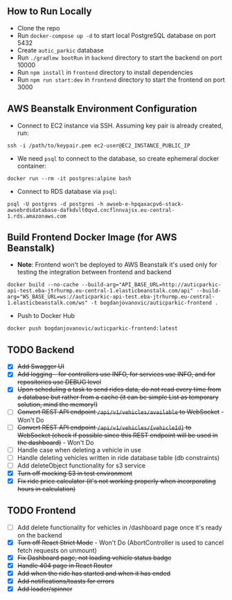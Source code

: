 ## How to Run Locally
- Clone the repo
- Run `docker-compose up -d` to start local PostgreSQL database on port 5432 
- Create `autic_parkic` database
- Run `./gradlew bootRun` in `backend` directory to start the backend on port 10000
- Run `npm install` in `frontend` directory to install dependencies
- Run `npm run start:dev` in `frontend` directory to start the frontend on port 3000

## AWS Beanstalk Environment Configuration

- Connect to EC2 instance via SSH. Assuming key pair is already created, run:
```shell
ssh -i /path/to/keypair.pem ec2-user@EC2_INSTANCE_PUBLIC_IP
```

- We need `psql` to connect to the database, so create ephemeral docker container:

```shell
docker run --rm -it postgres:alpine bash
```

- Connect to RDS database via `psql`:

```shell
psql -U postgres -d postgres -h awseb-e-hpqaxacpv6-stack-awsebrdsdatabase-dafkdvlt0qvd.cncflnnvajsx.eu-central-1.rds.amazonaws.com
```

## Build Frontend Docker Image (for AWS Beanstalk)

- **Note**: Frontend won't be deployed to AWS Beanstalk it's used only for testing the integration between frontend and backend

```shell
docker build --no-cache --build-arg="API_BASE_URL=http://auticparkic-api-test.eba-jtrhurmp.eu-central-1.elasticbeanstalk.com/api" --build-arg="WS_BASE_URL=ws://auticparkic-api-test.eba-jtrhurmp.eu-central-1.elasticbeanstalk.com/ws" -t bogdanjovanovic/auticparkic-frontend .
```

- Push to Docker Hub

```shell
docker push bogdanjovanovic/auticparkic-frontend:latest
```

## TODO Backend

- [x] ~~Add Swagger UI~~
- [x] ~~Add logging - for controllers use INFO, for services use INFO, and for repositories use DEBUG level~~
- [x] ~~Upon scheduling a task to send rides data, do not read every time from a database but rather from a cache (it can be simple List as temporary solution, mind the memory!)~~
- [ ] ~~Convert REST API endpoint `/api/v1/vehicles/available` to WebSocket~~ - Won't Do
- [ ] ~~Convert REST API endpoint `/api/v1/vehicles/{vehicleId}` to WebSocket (check if possible since this REST endpoint will be used in the dashboard)~~ - Won't Do
- [ ] Handle case when deleting a vehicle in use
- [ ] Handle deleting vehicles written in ride database table (db constraints)
- [ ] Add deleteObject functionality for s3 service
- [x] ~~Turn off mocking S3 in test environment~~
- [x] ~~Fix ride price calculator (it's not working properly when incorporating hours in calculation)~~

## TODO Frontend

- [ ] Add delete functionality for vehicles in /dashboard page once it's ready on the backend
- [x] ~~Turn off React Strict Mode~~ - Won't Do (AbortController is used to cancel fetch requests on unmount)
- [x] ~~Fix Dashboard page, not loading vehicle status badge~~
- [x] ~~Handle 404 page in React Router~~
- [x] ~~Add when the ride has started and when it has ended~~
- [x] ~~Add notifications/toasts for errors~~
- [x] ~~Add loader/spinner~~
